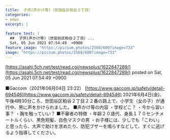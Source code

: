 ```yaml
---
title:  子供(声かけ等)（世田谷区粕谷２丁目）  
categories:
- news
excerpt: |
  
feature_text: |
  ##  子供(声かけ等)（世田谷区粕谷２丁目）...
  Sat, 05 Jun 2021 07:54:49  +0900
feature_image: "https://picsum.photos/2560/600?image=733"
image: "https://picsum.photos/2560/600?image=733"
---
```


[https://asahi.5ch.net/test/read.cgi/newsplus/1622847289/](https://asahi.5ch.net/test/read.cgi/newsplus/1622847289/)
posted on Sat, 05 Jun 2021 07:54:49  +0900

<!--more-->

■Gaccom（2021年06月04日 23:22） [https://www.gaccom.jp/safety/detail-694546](https://www.gaccom.jp/safety/detail-694546) 2021年6月4日(金)、午後4時30分ころ、世田谷区粕谷２丁目２２番の路上で、小学生（女の子）が通行中、男に声をかけられました。 ■声かけ等の内容 ・学校どこ？ ・今から習い事？ ・胸を触っていい？ ■不審者の特徴 ・年齢２０歳代、身長１７０センチメートルくらい、黒色短髪、白色マスクの男 ・お子様には、少しでも「こわい」と思ったら、大声で助けを求めたり、防犯ブザーを鳴らすなどして、すぐに逃げるよう指導してください。
